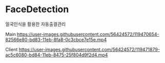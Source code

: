 # FaceDetection
얼국인식을 활용한 자동출결관리

Main
https://user-images.githubusercontent.com/56424572/119470654-82566e80-bd83-11eb-8fa8-0c3cbce7e15e.mp4

Client
https://user-images.githubusercontent.com/56424572/119471879-ac5c6080-bd84-11eb-8475-25f804d9f2d4.mp4
